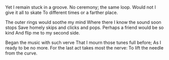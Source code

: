 Yet I remain stuck in a groove.
No ceremony; the same loop.
Would not I give it all to skate
To different times or a farther place.

The outer rings would soothe my mind
Where there I know the sound soon stops
Save homely skips and clicks and pops.
Perhaps a friend would be so kind
And flip me to my second side.

Began the music with such verve
That I mourn those tunes full before;
As I ready to be no more.
For the last act takes most the nerve:
To lift the needle from the curve.